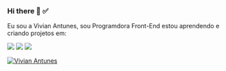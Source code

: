 ### Hi there 👋 :white_check_mark:

Eu sou a Vivian Antunes, sou Programdora Front-End estou aprendendo e criando projetos em:

<img src="https://img.shields.io/badge/HTML5-E34F26?style=for-the-badge&logo=html5&logoColor=white"/>
<img src="https://img.shields.io/badge/CSS3-1572B6?style=for-the-badge&logo=css3&logoColor=white"/>
<img src="https://img.shields.io/badge/JavaScript-F7DF1E?style=for-the-badge&logo=javascript&logoColor=black"/>
<br>

[![Vivian Antunes](https://github-readme-stats.vercel.app/api?username=Vivian)](https://github.com/anuraghazra/github-readme-stats)
